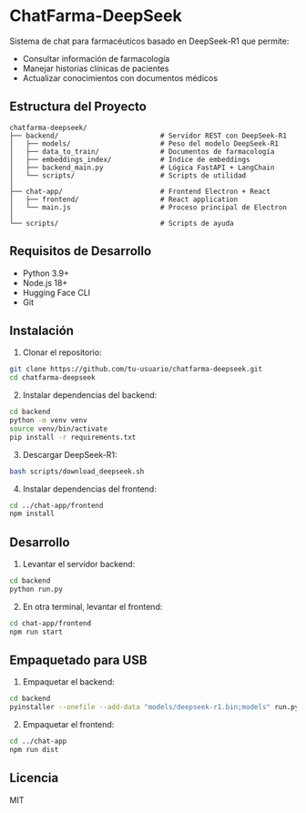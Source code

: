 # ChatFarma-DeepSeek

Sistema de chat para farmacéuticos basado en DeepSeek-R1 que permite:
- Consultar información de farmacología
- Manejar historias clínicas de pacientes
- Actualizar conocimientos con documentos médicos

## Estructura del Proyecto

```
chatfarma-deepseek/
├── backend/                         # Servidor REST con DeepSeek-R1
│   ├── models/                      # Peso del modelo DeepSeek-R1
│   ├── data_to_train/               # Documentos de farmacología
│   ├── embeddings_index/            # Índice de embeddings
│   ├── backend_main.py              # Lógica FastAPI + LangChain
│   └── scripts/                     # Scripts de utilidad
│
├── chat-app/                        # Frontend Electron + React
│   ├── frontend/                    # React application
│   └── main.js                      # Proceso principal de Electron
│
└── scripts/                         # Scripts de ayuda
```

## Requisitos de Desarrollo

- Python 3.9+
- Node.js 18+
- Hugging Face CLI
- Git

## Instalación

1. Clonar el repositorio:
```bash
git clone https://github.com/tu-usuario/chatfarma-deepseek.git
cd chatfarma-deepseek
```

2. Instalar dependencias del backend:
```bash
cd backend
python -m venv venv
source venv/bin/activate
pip install -r requirements.txt
```

3. Descargar DeepSeek-R1:
```bash
bash scripts/download_deepseek.sh
```

4. Instalar dependencias del frontend:
```bash
cd ../chat-app/frontend
npm install
```

## Desarrollo

1. Levantar el servidor backend:
```bash
cd backend
python run.py
```

2. En otra terminal, levantar el frontend:
```bash
cd chat-app/frontend
npm run start
```

## Empaquetado para USB

1. Empaquetar el backend:
```bash
cd backend
pyinstaller --onefile --add-data "models/deepseek-r1.bin;models" run.py
```

2. Empaquetar el frontend:
```bash
cd ../chat-app
npm run dist
```

## Licencia

MIT
